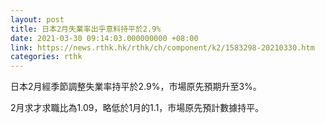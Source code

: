 ```yaml
---
layout: post
title: 日本2月失業率出乎意料持平於2.9%
date: 2021-03-30 09:14:03.000000000 +08:00
link: https://news.rthk.hk/rthk/ch/component/k2/1583298-20210330.htm
categories: rthk
---
```


日本2月經季節調整失業率持平於2.9%，市場原先預期升至3%。

2月求才求職比為1.09，略低於1月的1.1，市場原先預計數據持平。
